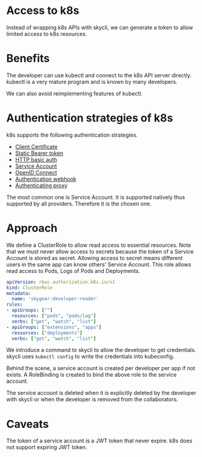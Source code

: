 # Access to k8s

Instead of wrapping k8s APIs with skycli, we can generate a token to allow limited access to
k8s resources.

# Benefits

The developer can use kubectl and connect to the k8s API server directly.
kubectl is a very mature program and is known by many developers.

We can also avoid reimplementing features of kubectl.

# Authentication strategies of k8s

k8s supports the following authentication strategies.

- [Client Certificate](https://kubernetes.io/docs/reference/access-authn-authz/authentication/#x509-client-certs)
- [Static Bearer token](https://kubernetes.io/docs/reference/access-authn-authz/authentication/#static-token-file)
- [HTTP basic auth](https://kubernetes.io/docs/reference/access-authn-authz/authentication/#static-password-file)
- [Service Account](https://kubernetes.io/docs/reference/access-authn-authz/authentication/#service-account-tokens)
- [OpenID Connect](https://kubernetes.io/docs/reference/access-authn-authz/authentication/#openid-connect-tokens)
- [Authentication webhook](https://kubernetes.io/docs/reference/access-authn-authz/authentication/#webhook-token-authentication)
- [Authenticating proxy](https://kubernetes.io/docs/reference/access-authn-authz/authentication/#authenticating-proxy)

The most common one is Service Account.
It is supported natively thus supported by all providers.
Therefore it is the chosen one.

# Approach

We define a ClusterRole to allow read access to essential resources.
Note that we must never allow access to secrets because
the token of a Service Account is stored as secret.
Allowing access to secret means
different users in the same app can know others' Service Account.
This role allows read access to Pods, Logs of Pods and Deployments.

```yaml
apiVersion: rbac.authorization.k8s.io/v1
kind: ClusterRole
metadata:
  name: 'skygear:developer-reader'
rules:
- apiGroups: [""]
  resources: ["pods", "pods/log"]
  verbs: ["get", "watch", "list"]
- apiGroups: ["extensions", "apps"]
  resources: ["deployments"]
  verbs: ["get", "watch", "list"]
```

We introduce a command to skycli to allow the developer to get credentials.
skycli uses `kubectl config` to write the credentials into kubeconfig.

Behind the scene, a service account is created per developer per app if not exists.
A RoleBinding is created to bind the above role to the service account.

The service account is deleted when it is explicitly deleted by the developer with skycli or
when the developer is removed from the collaborators.

# Caveats

The token of a service account is a JWT token that never expire.
k8s does not support expiring JWT token.
